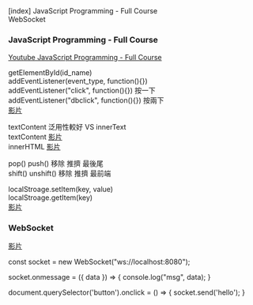 
## 


[index]
JavaScript Programming - Full Course  
WebSocket  


### JavaScript Programming - Full Course  
[Youtube JavaScript Programming - Full Course](https://www.youtube.com/watch?v=jS4aFq5-91M&ab_channel=freeCodeCamp.org)  

getElementById(id_name)  
addEventListener(event_type, function(){})   
addEventListener("click", function(){})  按一下  
addEventListener("dbclick", function(){})  按兩下  
[影片](https://youtu.be/jS4aFq5-91M?t=17686)  

textContent 泛用性較好  VS innerText  
textContent [影片](https://youtu.be/jS4aFq5-91M?t=4158)  
innerHTML  [影片](https://youtu.be/jS4aFq5-91M?t=19314)  

pop() push()  移除 推擠  最後尾  
shift() unshift()  移除 推擠 最前端  

localStroage.setItem(key, value)  
localStroage.getItem(key)  
[影片](https://youtu.be/jS4aFq5-91M?t=21474)  












### WebSocket  
[影片](https://www.youtube.com/watch?v=1BfCnjr_Vjg&ab_channel=Fireship)  

const socket = new WebSocket("ws://localhost:8080");  

socket.onmessage = ({ data }) => { console.log("msg", data); }  

document.querySelector('button').onclick = () => { socket.send('hello'); }  






